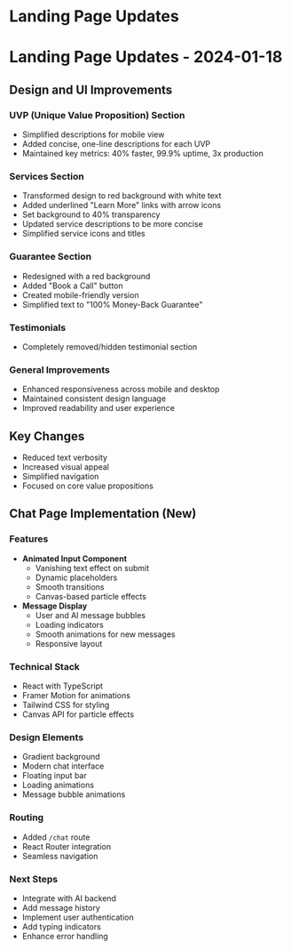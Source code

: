 # Landing Page Updates

# Landing Page Updates - 2024-01-18

## Design and UI Improvements

### UVP (Unique Value Proposition) Section
- Simplified descriptions for mobile view
- Added concise, one-line descriptions for each UVP
- Maintained key metrics: 40% faster, 99.9% uptime, 3x production

### Services Section
- Transformed design to red background with white text
- Added underlined "Learn More" links with arrow icons
- Set background to 40% transparency
- Updated service descriptions to be more concise
- Simplified service icons and titles

### Guarantee Section
- Redesigned with a red background
- Added "Book a Call" button
- Created mobile-friendly version
- Simplified text to "100% Money-Back Guarantee"

### Testimonials
- Completely removed/hidden testimonial section

### General Improvements
- Enhanced responsiveness across mobile and desktop
- Maintained consistent design language
- Improved readability and user experience

## Key Changes
- Reduced text verbosity
- Increased visual appeal
- Simplified navigation
- Focused on core value propositions

## Chat Page Implementation (New)

### Features
- **Animated Input Component**
  - Vanishing text effect on submit
  - Dynamic placeholders
  - Smooth transitions
  - Canvas-based particle effects
- **Message Display**
  - User and AI message bubbles
  - Loading indicators
  - Smooth animations for new messages
  - Responsive layout

### Technical Stack
- React with TypeScript
- Framer Motion for animations
- Tailwind CSS for styling
- Canvas API for particle effects

### Design Elements
- Gradient background
- Modern chat interface
- Floating input bar
- Loading animations
- Message bubble animations

### Routing
- Added `/chat` route
- React Router integration
- Seamless navigation

### Next Steps
- Integrate with AI backend
- Add message history
- Implement user authentication
- Add typing indicators
- Enhance error handling
